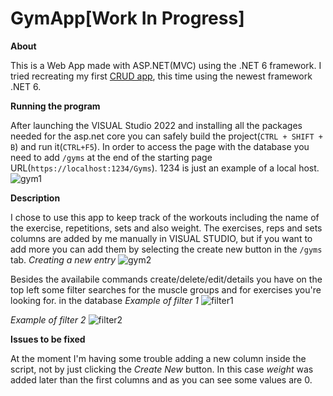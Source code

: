 # GymApp[Work In Progress]


**About**

This is a Web App made with ASP.NET(MVC) using the .NET 6 framework. I tried recreating my first [CRUD app](https://github.com/TaviEz/CRUD-Web-App), this time using the newest framework .NET 6.

**Running the program**

After launching the VISUAL Studio 2022 and installing all the packages needed for the asp.net core you can safely build the project(```CTRL + SHIFT + B```) and run it(```CTRL+F5```). In order to access the page with the database you need to add ```/gyms``` at the end of the starting page URL(```https://localhost:1234/Gyms```). 1234 is just an example of a local host.
![gym1](https://user-images.githubusercontent.com/100527261/158464694-086f8429-6ed8-43bd-b402-ea7790de0d79.png)

**Description**

I chose to use this app to keep track of the workouts including the name of the exercise, repetitions, sets and also weight. The exercises, reps and sets columns are added by me manually in VISUAL STUDIO, but if you want to add more you can add them by selecting the create new button in the ``/gyms`` tab.
*Creating a new entry*
![gym2](https://user-images.githubusercontent.com/100527261/158465506-00860f58-09ba-4816-8e3a-9e469740fa37.png)

Besides the availabile commands  create/delete/edit/details you have on the top left some filter searches for the muscle groups and for exercises you're looking for.
in the database
*Example of filter 1*
![filter1](https://user-images.githubusercontent.com/100527261/158466006-bb49239c-55d1-407a-afc0-79f61af978d2.PNG)

*Example of filter 2*
![filter2](https://user-images.githubusercontent.com/100527261/158466961-c9b57e0e-698b-4b32-9315-5ad214ddde34.PNG)


**Issues to be fixed**

At the moment I'm having some trouble adding a new column inside the script, not by just clicking the *Create New* button. In this case *weight* was added later than the first columns and as you can see some values are 0.



